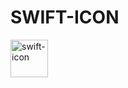 # SWIFT-ICON

<img src="https://github.com/qkrdmstlr3/svg-icon-animation/blob/master/swift-icon/swift-icon.gif" alt="swift-icon" width="60" height="60" />
